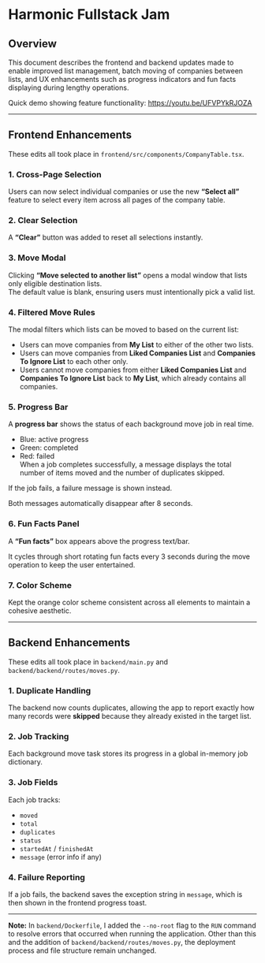 # Harmonic Fullstack Jam

## Overview
This document describes the frontend and backend updates made to enable improved list management, batch moving of companies between lists, and UX enhancements such as progress indicators and fun facts displaying during lengthy operations.

Quick demo showing feature functionality: https://youtu.be/UFVPYkRJOZA

---

## Frontend Enhancements
These edits all took place in `frontend/src/components/CompanyTable.tsx`.

### 1. Cross-Page Selection
Users can now select individual companies or use the new **“Select all”** feature to select every item across all pages of the company table.

### 2. Clear Selection
A **“Clear”** button was added to reset all selections instantly.

### 3. Move Modal
Clicking **“Move selected to another list”** opens a modal window that lists only eligible destination lists.  
The default value is blank, ensuring users must intentionally pick a valid list.

### 4. Filtered Move Rules
The modal filters which lists can be moved to based on the current list:
- Users can move companies from **My List** to either of the other two lists.  
- Users can move companies from **Liked Companies List** and **Companies To Ignore List** to each other only.
- Users cannot move companies from either **Liked Companies List** and **Companies To Ignore List** back to **My List**, which already contains all companies.

### 5. Progress Bar
A  **progress bar** shows the status of each background move job in real time.
- Blue: active progress  
- Green: completed  
- Red: failed  
When a job completes successfully, a message displays the total number of items moved and the number of duplicates skipped.

If the job fails, a failure message is shown instead.

Both messages automatically disappear after 8 seconds.

### 6. Fun Facts Panel
A  **“Fun facts”** box appears above the progress text/bar.  

It cycles through short rotating fun facts every 3 seconds during the move operation to keep the user entertained.

### 7. Color Scheme
Kept the orange color scheme consistent across all elements to maintain a cohesive aesthetic.

---

## Backend Enhancements
These edits all took place in `backend/main.py` and `backend/backend/routes/moves.py`.

### 1. Duplicate Handling
The backend now counts duplicates, allowing the app to report exactly how many records were **skipped** because they already existed in the target list.

### 2. Job Tracking
Each background move task stores its progress in a global in-memory job dictionary.

### 3. Job Fields
Each job tracks:
- `moved`
- `total`
- `duplicates`
- `status`
- `startedAt` / `finishedAt`
- `message` (error info if any)

### 4. Failure Reporting
If a job fails, the backend saves the exception string in `message`, which is then shown in the frontend progress toast.

---

**Note:** In `backend/Dockerfile`, I added the `--no-root` flag to the `RUN` command to resolve errors that occurred when running the application. Other than this and the addition of  `backend/backend/routes/moves.py`, the deployment process and file structure remain unchanged.